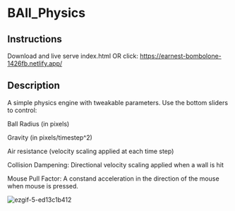 # BAll_Physics
## Instructions
Download and live serve index.html OR click: https://earnest-bombolone-1426fb.netlify.app/

## Description
A simple physics engine with tweakable parameters. Use the bottom sliders to control:

Ball Radius (in pixels)

Gravity (in pixels/timestep^2)

Air resistance (velocity scaling applied at each time step)

Collision Dampening: Directional velocity scaling applied when a wall is hit

Mouse Pull Factor: A constand acceleration in the direction of the mouse when mouse is pressed.

![ezgif-5-ed13c1b412](https://github.com/rockclimber147/Ball_Physics/assets/98131303/7dde250c-17ad-4b38-a337-70cd18efff89)
